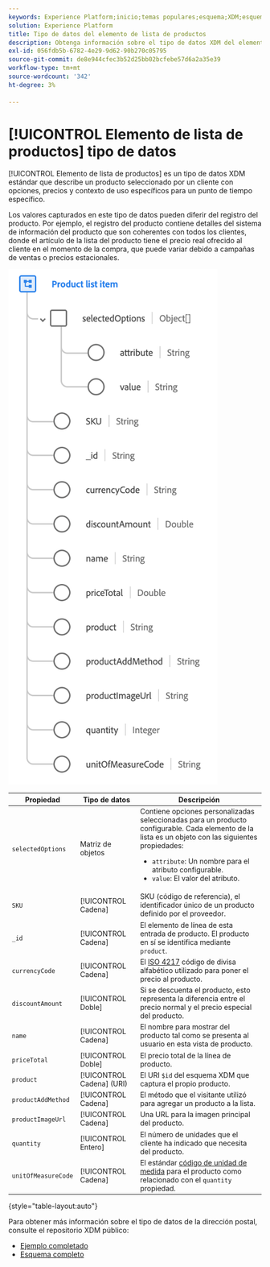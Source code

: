 ```yaml
---
keywords: Experience Platform;inicio;temas populares;esquema;XDM;esquemas;esquemas;dirección;xdm:address;tipo de datos;tipo de datos;tipo de datos;
solution: Experience Platform
title: Tipo de datos del elemento de lista de productos
description: Obtenga información sobre el tipo de datos XDM del elemento de lista de productos.
exl-id: 056fdb5b-6782-4e29-9d62-90b270c05795
source-git-commit: de8e944cfec3b52d25bb02bcfebe57d6a2a35e39
workflow-type: tm+mt
source-wordcount: '342'
ht-degree: 3%

---
```


# [!UICONTROL Elemento de lista de productos] tipo de datos

[!UICONTROL Elemento de lista de productos] es un tipo de datos XDM estándar que describe un producto seleccionado por un cliente con opciones, precios y contexto de uso específicos para un punto de tiempo específico.

Los valores capturados en este tipo de datos pueden diferir del registro del producto. Por ejemplo, el registro del producto contiene detalles del sistema de información del producto que son coherentes con todos los clientes, donde el artículo de la lista del producto tiene el precio real ofrecido al cliente en el momento de la compra, que puede variar debido a campañas de ventas o precios estacionales.

![](../images/data-types/product-list-item.png)

| Propiedad | Tipo de datos | Descripción |
| --- | --- | --- |
| `selectedOptions` | Matriz de objetos | Contiene opciones personalizadas seleccionadas para un producto configurable. Cada elemento de la lista es un objeto con las siguientes propiedades:<ul><li>`attribute`: Un nombre para el atributo configurable.</li><li>`value`: El valor del atributo.</li></ul> |
| `SKU` | [!UICONTROL Cadena] | SKU (código de referencia), el identificador único de un producto definido por el proveedor. |
| `_id` | [!UICONTROL Cadena] | El elemento de línea de esta entrada de producto. El producto en sí se identifica mediante `product`. |
| `currencyCode` | [!UICONTROL Cadena] | El [ISO 4217](https://www.iso.org/iso-4217-currency-codes.html) código de divisa alfabético utilizado para poner el precio al producto. |
| `discountAmount` | [!UICONTROL Doble] | Si se descuenta el producto, esto representa la diferencia entre el precio normal y el precio especial del producto. |
| `name` | [!UICONTROL Cadena] | El nombre para mostrar del producto tal como se presenta al usuario en esta vista de producto. |
| `priceTotal` | [!UICONTROL Doble] | El precio total de la línea de producto. |
| `product` | [!UICONTROL Cadena] (URI) | El URI `$id` del esquema XDM que captura el propio producto. |
| `productAddMethod` | [!UICONTROL Cadena] | El método que el visitante utilizó para agregar un producto a la lista. |
| `productImageUrl` | [!UICONTROL Cadena] | Una URL para la imagen principal del producto. |
| `quantity` | [!UICONTROL Entero] | El número de unidades que el cliente ha indicado que necesita del producto. |
| `unitOfMeasureCode` | [!UICONTROL Cadena] | El estándar [código de unidad de medida](https://ucum.org/ucum) para el producto como relacionado con el `quantity` propiedad. |

{style="table-layout:auto"}

Para obtener más información sobre el tipo de datos de la dirección postal, consulte el repositorio XDM público:

* [Ejemplo completado](https://github.com/adobe/xdm/blob/master/components/datatypes/productlistitem.example.1.json)
* [Esquema completo](https://github.com/adobe/xdm/blob/master/components/datatypes/productlistitem.schema.json)
